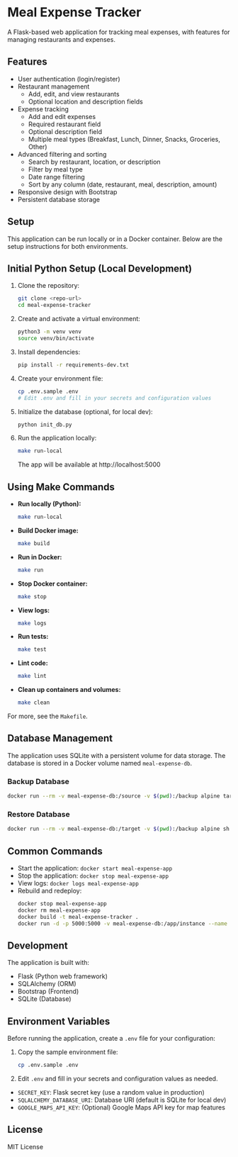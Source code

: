 # Meal Expense Tracker

A Flask-based web application for tracking meal expenses, with features for managing restaurants and expenses.

## Features

- User authentication (login/register)
- Restaurant management
  - Add, edit, and view restaurants
  - Optional location and description fields
- Expense tracking
  - Add and edit expenses
  - Required restaurant field
  - Optional description field
  - Multiple meal types (Breakfast, Lunch, Dinner, Snacks, Groceries, Other)
- Advanced filtering and sorting
  - Search by restaurant, location, or description
  - Filter by meal type
  - Date range filtering
  - Sort by any column (date, restaurant, meal, description, amount)
- Responsive design with Bootstrap
- Persistent database storage

## Setup
This application can be run locally or in a Docker container. Below are the setup instructions for both environments.

## Initial Python Setup (Local Development)

1. Clone the repository:
   ```bash
   git clone <repo-url>
   cd meal-expense-tracker
   ```

2. Create and activate a virtual environment:
   ```bash
   python3 -m venv venv
   source venv/bin/activate
   ```

3. Install dependencies:
   ```bash
   pip install -r requirements-dev.txt
   ```

4. Create your environment file:
   ```bash
   cp .env.sample .env
   # Edit .env and fill in your secrets and configuration values
   ```

5. Initialize the database (optional, for local dev):
   ```bash
   python init_db.py
   ```

6. Run the application locally:
   ```bash
   make run-local
   ```
   The app will be available at http://localhost:5000

## Using Make Commands

- **Run locally (Python):**
  ```bash
  make run-local
  ```
- **Build Docker image:**
  ```bash
  make build
  ```
- **Run in Docker:**
  ```bash
  make run
  ```
- **Stop Docker container:**
  ```bash
  make stop
  ```
- **View logs:**
  ```bash
  make logs
  ```
- **Run tests:**
  ```bash
  make test
  ```
- **Lint code:**
  ```bash
  make lint
  ```
- **Clean up containers and volumes:**
  ```bash
  make clean
  ```

For more, see the `Makefile`.

## Database Management

The application uses SQLite with a persistent volume for data storage. The database is stored in a Docker volume named `meal-expense-db`.

### Backup Database
```bash
docker run --rm -v meal-expense-db:/source -v $(pwd):/backup alpine tar -czf /backup/meal-expense-db-backup-$(date +%Y%m%d-%H%M%S).tar.gz -C /source .
```

### Restore Database
```bash
docker run --rm -v meal-expense-db:/target -v $(pwd):/backup alpine sh -c "rm -rf /target/* && tar -xzf /backup/backup-file.tar.gz -C /target"
```

## Common Commands

- Start the application: `docker start meal-expense-app`
- Stop the application: `docker stop meal-expense-app`
- View logs: `docker logs meal-expense-app`
- Rebuild and redeploy:
  ```bash
  docker stop meal-expense-app
  docker rm meal-expense-app
  docker build -t meal-expense-tracker .
  docker run -d -p 5000:5000 -v meal-expense-db:/app/instance --name meal-expense-app meal-expense-tracker
  ```

## Development

The application is built with:
- Flask (Python web framework)
- SQLAlchemy (ORM)
- Bootstrap (Frontend)
- SQLite (Database)

## Environment Variables

Before running the application, create a `.env` file for your configuration:

1. Copy the sample environment file:
   ```bash
   cp .env.sample .env
   ```
2. Edit `.env` and fill in your secrets and configuration values as needed.

- `SECRET_KEY`: Flask secret key (use a random value in production)
- `SQLALCHEMY_DATABASE_URI`: Database URI (default is SQLite for local dev)
- `GOOGLE_MAPS_API_KEY`: (Optional) Google Maps API key for map features

## License

MIT License
